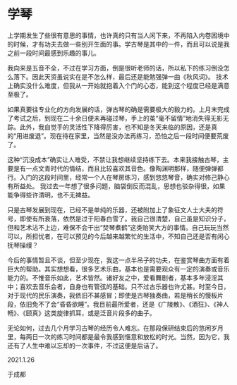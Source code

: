# 学琴

上学期发生了些很有意思的事情，也许真的只有当人闲下来，不再陷入内卷困境中的时候，才有功夫去做一些别开生面的事。学古琴是其中的一件，而且可以说是我之前一段时间最感到乐趣的事儿。

我向来是五音不全，不过在学习方面，倒是很听老师的话，所以私下的练习倒没怎么落下。因此天资虽说实在是不怎么样，最后还是能勉强弹一曲《秋风词》。 技术上确实没什么难度，但我从一开始就抱着入个门的心态，能到这个程度已经是满意至极了。

如果真要往专业化的方向发展的话，弹古琴的确是需要极大的毅力的。上月末完成了考试之后，到现在二十余日便未再碰过琴，手上的茧“毫不留情”地消失得无影无踪。此外，我自觉手的灵活性下降得厉害，也不知是冬天来临的原因，还是真的“用进废退”。现在待在家里，当然是没办法再练习，恐怕之后一段时间便要荒废了。

这种“沉没成本”确实让人难受，不禁让我想继续坚持练下去。本来我接触古琴，主要是有一点文青时代的情结，而且比较喜欢其音色。像陶渊明那样，随便弹弹都行。入门的这段时间里，经常一个人在琴房练习，感到悠悠琴音，确实对修己静心有所益处。 我过去一年想了很多问题，脑袋倒反而混乱，思想也驳杂得很，如果能争得些许清明，也不无裨益。

只是古琴发展到现在，已经不是单纯的乐器，还被附加上了象征文人士大夫的符号，即使有所衰落，依然是过于阳春白雪了。我自己很清楚，自己虽是知识分子，但和艺术沾不上边，难保不会干出“焚琴煮鹤”这类贻笑大方的事情。自己玩玩当然可以，所担忧者，在可以预见的今后越来越繁忙的生活中，不知自己还是否有闲心抚琴操缦？

今后的事情暂且不谈，但至少现在，我这一点半吊子的功夫，在鉴赏琴曲方面有着巨大的帮助。其实想想看，很多艺术乐曲，基本也是需要观众有一定的演奏或音乐能力的。不惟音乐如此，艺术皆然。诸好友之中，爱看舞剧者，基本多年浸淫其中；喜欢去音乐会者，自身也有管弦的基础。只不过古乐器也许尤甚。时至今日，对于现代的民乐演奏，我依旧不甚感冒；即使是古琴独奏曲，若是稍长的慢板片段，依旧免不了会“昏昏欲睡”。我目前最所爱者，还是《广陵散》、《酒狂》、《神人畅》、《颐真》这类旋律抓耳，或是泛音片段多的曲子。

无论如何，过去几个月学习古琴的经历令人难忘。在那段保研结束后的悠闲岁月里，每两日一次的练习时间都是最令我感到惬意和放松的时光。当然，因为它，我还有了人生中难以忘却的一次事件，不过这便是后话了。

2021.1.26

于成都